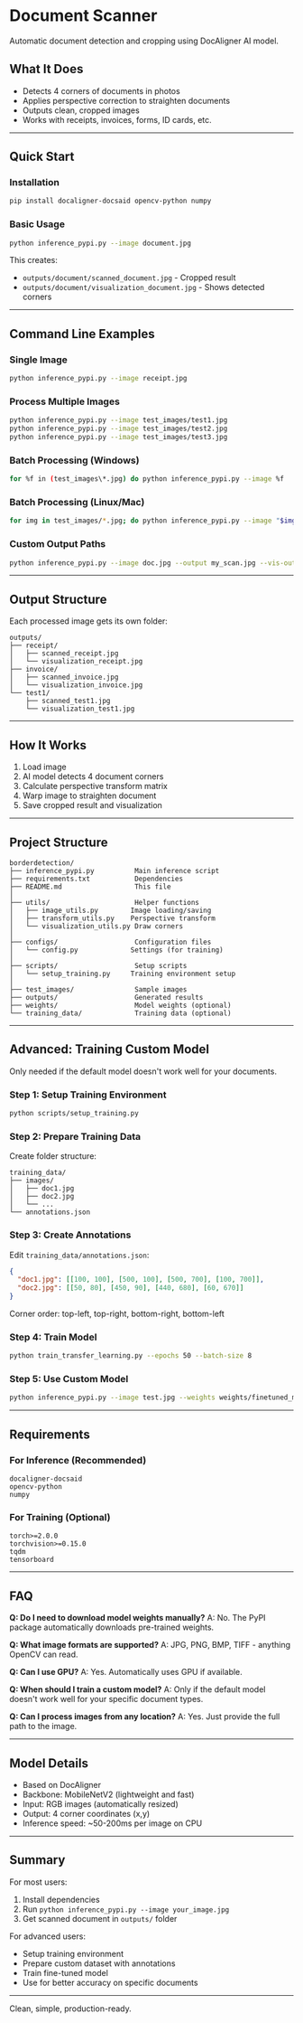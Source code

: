 # Document Scanner

Automatic document detection and cropping using DocAligner AI model.

## What It Does

- Detects 4 corners of documents in photos
- Applies perspective correction to straighten documents
- Outputs clean, cropped images
- Works with receipts, invoices, forms, ID cards, etc.

---

## Quick Start

### Installation

```bash
pip install docaligner-docsaid opencv-python numpy
```

### Basic Usage

```bash
python inference_pypi.py --image document.jpg
```

This creates:
- `outputs/document/scanned_document.jpg` - Cropped result
- `outputs/document/visualization_document.jpg` - Shows detected corners

---

## Command Line Examples

### Single Image
```bash
python inference_pypi.py --image receipt.jpg
```

### Process Multiple Images
```bash
python inference_pypi.py --image test_images/test1.jpg
python inference_pypi.py --image test_images/test2.jpg
python inference_pypi.py --image test_images/test3.jpg
```

### Batch Processing (Windows)
```bash
for %f in (test_images\*.jpg) do python inference_pypi.py --image %f
```

### Batch Processing (Linux/Mac)
```bash
for img in test_images/*.jpg; do python inference_pypi.py --image "$img"; done
```

### Custom Output Paths
```bash
python inference_pypi.py --image doc.jpg --output my_scan.jpg --vis-output my_vis.jpg
```

---

## Output Structure

Each processed image gets its own folder:

```
outputs/
├── receipt/
│   ├── scanned_receipt.jpg
│   └── visualization_receipt.jpg
├── invoice/
│   ├── scanned_invoice.jpg
│   └── visualization_invoice.jpg
└── test1/
    ├── scanned_test1.jpg
    └── visualization_test1.jpg
```

---

## How It Works

1. Load image
2. AI model detects 4 document corners
3. Calculate perspective transform matrix
4. Warp image to straighten document
5. Save cropped result and visualization

---

## Project Structure

```
borderdetection/
├── inference_pypi.py          Main inference script
├── requirements.txt           Dependencies
├── README.md                  This file
│
├── utils/                     Helper functions
│   ├── image_utils.py        Image loading/saving
│   ├── transform_utils.py    Perspective transform
│   └── visualization_utils.py Draw corners
│
├── configs/                   Configuration files
│   └── config.py             Settings (for training)
│
├── scripts/                   Setup scripts
│   └── setup_training.py     Training environment setup
│
├── test_images/               Sample images
├── outputs/                   Generated results
├── weights/                   Model weights (optional)
└── training_data/             Training data (optional)
```

---

## Advanced: Training Custom Model

Only needed if the default model doesn't work well for your documents.

### Step 1: Setup Training Environment
```bash
python scripts/setup_training.py
```

### Step 2: Prepare Training Data

Create folder structure:
```
training_data/
├── images/
│   ├── doc1.jpg
│   ├── doc2.jpg
│   └── ...
└── annotations.json
```

### Step 3: Create Annotations

Edit `training_data/annotations.json`:
```json
{
  "doc1.jpg": [[100, 100], [500, 100], [500, 700], [100, 700]],
  "doc2.jpg": [[50, 80], [450, 90], [440, 680], [60, 670]]
}
```

Corner order: top-left, top-right, bottom-right, bottom-left

### Step 4: Train Model
```bash
python train_transfer_learning.py --epochs 50 --batch-size 8
```

### Step 5: Use Custom Model
```bash
python inference_pypi.py --image test.jpg --weights weights/finetuned_model.pth
```

---

## Requirements

### For Inference (Recommended)
```
docaligner-docsaid
opencv-python
numpy
```

### For Training (Optional)
```
torch>=2.0.0
torchvision>=0.15.0
tqdm
tensorboard
```

---

## FAQ

**Q: Do I need to download model weights manually?**
A: No. The PyPI package automatically downloads pre-trained weights.

**Q: What image formats are supported?**
A: JPG, PNG, BMP, TIFF - anything OpenCV can read.

**Q: Can I use GPU?**
A: Yes. Automatically uses GPU if available.

**Q: When should I train a custom model?**
A: Only if the default model doesn't work well for your specific document types.

**Q: Can I process images from any location?**
A: Yes. Just provide the full path to the image.

---

## Model Details

- Based on DocAligner
- Backbone: MobileNetV2 (lightweight and fast)
- Input: RGB images (automatically resized)
- Output: 4 corner coordinates (x,y)
- Inference speed: ~50-200ms per image on CPU

---

## Summary

For most users:
1. Install dependencies
2. Run `python inference_pypi.py --image your_image.jpg`
3. Get scanned document in `outputs/` folder

For advanced users:
- Setup training environment
- Prepare custom dataset with annotations
- Train fine-tuned model
- Use for better accuracy on specific documents

---

Clean, simple, production-ready.

